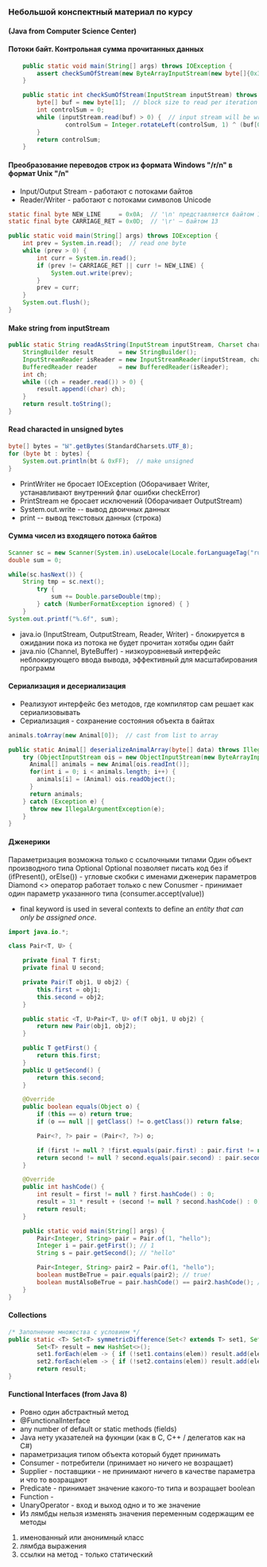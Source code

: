 ### Небольшой конспектный материал по курсу 
#### (Java from Computer Science Center)

#### Потоки байт. Контрольная сумма прочитанных данных

``` Java
    public static void main(String[] args) throws IOException {
        assert checkSumOfStream(new ByteArrayInputStream(new byte[]{0x33, 0x45, 0x01})) == 71;
    }

    public static int checkSumOfStream(InputStream inputStream) throws IOException {
        byte[] buf = new byte[1];  // block size to read per iteration
        int controlSum = 0;
        while (inputStream.read(buf) > 0) {  // input stream will be written on buf
                controlSum = Integer.rotateLeft(controlSum, 1) ^ (buf[0] & 0xFF);  // cast to unsigned byte
        }
        return controlSum;
    }
```

#### Преобразование переводов строк из формата Windows "/r/n" в формат Unix "/n"

* Input/Output Stream - работают с потоками байтов
* Reader/Writer - работают с потоками символов Unicode

``` Java
static final byte NEW_LINE     = 0x0A;  // '\n' представляется байтом 10, символ
static final byte CARRIAGE_RET = 0x0D;  // '\r' — байтом 13

public static void main(String[] args) throws IOException {
    int prev = System.in.read();  // read one byte
    while (prev > 0) {
        int curr = System.in.read();
        if (prev != CARRIAGE_RET || curr != NEW_LINE) {
            System.out.write(prev);
        }
        prev = curr;
    }
    System.out.flush();
}
```
#### Make string from inputStream
``` Java
public static String readAsString(InputStream inputStream, Charset charset) throws IOException {
    StringBuilder result       = new StringBuilder();
    InputStreamReader isReader = new InputStreamReader(inputStream, charset);
    BufferedReader reader      = new BufferedReader(isReader);
    int ch;
    while ((ch = reader.read()) > 0) {
        result.append((char) ch);
    }
    return result.toString();
}
```
#### Read characted in unsigned bytes
``` Java
byte[] bytes = "Ы".getBytes(StandardCharsets.UTF_8);
for (byte bt : bytes) {
    System.out.println(bt & 0xFF);  // make unsigned
}
```

* PrintWriter не бросает IOException (Оборачивает Writer, устанавливают внутренний флаг ошибки checkError)
* PrintStream не бросает исключений (Оборачивает OutputStream)
* System.out.write -- вывод двоичных данных
* print -- вывод текстовых данных (строка)

#### Сумма чисел из входящего потока байтов
``` Java
Scanner sc = new Scanner(System.in).useLocale(Locale.forLanguageTag("ru"));
double sum = 0;

while(sc.hasNext()) {
    String tmp = sc.next();
        try {
            sum += Double.parseDouble(tmp);
        } catch (NumberFormatException ignored) { }
    }
System.out.printf("%.6f", sum);
```
* java.io (InputStream, OutputStream, Reader, Writer) - блокируется в ожидании пока из потока не будет прочитан хотябы один байт
* java.nio (Channel, ByteBuffer) - низкоуровневый интерфейс неблокирующего ввода вывода, эффективный для масштабирования программ

#### Сериализация и десериализация
- Реализуют интерфейс без методов, где компилятор сам решает как сериализовывать 
- Сериализация - сохранение состояния объекта в байтах 
``` Java
animals.toArray(new Animal[0]);  // cast from list to array
```
``` Java
public static Animal[] deserializeAnimalArray(byte[] data) throws IllegalArgumentException {
    try (ObjectInputStream ois = new ObjectInputStream(new ByteArrayInputStream(data))) {
      Animal[] animals = new Animal[ois.readInt()];
      for(int i = 0; i < animals.length; i++) {
        animals[i] = (Animal) ois.readObject();
      }
      return animals;
    } catch (Exception e) {
      throw new IllegalArgumentException(e);
    }
}
```

#### Дженерики
Параметризация возможна только с ссылочными типами
Один объект производного типа Optional
Optional позволяет писать код без if (ifPresent(), orElse())
<T> - угловые скобки с именами дженерик параметров
Diamond <> оператор работает только с new
Conusmer - принимает один параметр указанного типа (consumer.accept(value))

* final keyword is used in several contexts to define an *entity that can only be assigned once*.
    
``` Java
import java.io.*;

class Pair<T, U> {

    private final T first;
    private final U second;

    private Pair(T obj1, U obj2) {
        this.first = obj1;
        this.second = obj2;
    }

    public static <T, U>Pair<T, U> of(T obj1, U obj2) {
        return new Pair(obj1, obj2);
    }

    public T getFirst() {
        return this.first;
    }
    public U getSecond() {
        return this.second;
    }

    @Override
    public boolean equals(Object o) {
        if (this == o) return true;
        if (o == null || getClass() != o.getClass()) return false;

        Pair<?, ?> pair = (Pair<?, ?>) o;

        if (first != null ? !first.equals(pair.first) : pair.first != null) return false;
        return second != null ? second.equals(pair.second) : pair.second == null;
    }

    @Override
    public int hashCode() {
        int result = first != null ? first.hashCode() : 0;
        result = 31 * result + (second != null ? second.hashCode() : 0);
        return result;
    }

    public static void main(String[] args) {
        Pair<Integer, String> pair = Pair.of(1, "hello");
        Integer i = pair.getFirst(); // 1
        String s = pair.getSecond(); // "hello"

        Pair<Integer, String> pair2 = Pair.of(1, "hello");
        boolean mustBeTrue = pair.equals(pair2); // true!
        boolean mustAlsoBeTrue = pair.hashCode() == pair2.hashCode(); // true!
    }
}
```
#### Collections
    
``` Java
/* Заполнение множества с условием */
public static <T> Set<T> symmetricDifference(Set<? extends T> set1, Set<? extends T> set2) {
        Set<T> result = new HashSet<>();
        set1.forEach(elem -> { if (!set1.contains(elem)) result.add(elem); });
        set2.forEach(elem -> { if (!set2.contains(elem)) result.add(elem); });
        return result;
}
```

#### Functional Interfaces (from Java 8)
- Ровно один абстрактный метод
- @FunctionalInterface
- any number of default or static methods (fields)
- Java нету указателей на фукнции (как в С, С++ / делегатов как на С#)
- <T> параметризация типом объекта который будет принимать
- Consumer - потребители (принимает но ничего не возращает)
- Supplier - поставщики - не принимают ничего в качестве параметра и что то возращают
- Predicate - принимает значение какого-то типа и возращает boolean
- Function - 
- UnaryOperator - вход и выход одно и то же значение
- Из лямбды нельзя изменять значения переменным содержащим ее методы

1) именованный или анонимный класс
2) лямбда выражения
3) ссылки на метод - только статический

